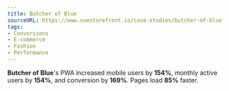 ```yaml
---
title: Butcher of Blue
sourceURL: https://www.vuestorefront.io/case-studies/butcher-of-blue
tags:
- Conversions
- E-commerce
- Fashion
- Performance
---
```


**Butcher of Blue**'s PWA increased mobile users by **154%**, monthly active users by **154%**, and conversion by **169%**. Pages load **85%** faster.